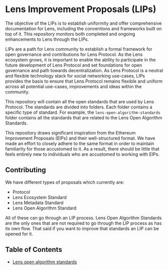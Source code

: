 # Lens Improvement Proposals (LIPs)

The objective of the LIPs is to establish uniformity and offer comprehensive documentation for Lens, including the conventions and frameworks built on top of it. This repository monitors both completed and ongoing enhancements to Lens through the LIPs.

LIPs are a path for Lens community to establish a formal framework for open governance and contributions for Lens Protocol. As the Lens ecosystem grows, it is important to enable the ability to participate in the future development of Lens Protocol and set foundations for open governance and path towards decentralization. As Lens Protocol is a neutral and flexible technology stack for social networking use-cases, LIPs provides the basis to ensure that Lens Protocol remains flexible and uniform across all potential use-cases, improvements and ideas within the community.

This repository will contain all the open standards that are used by Lens Protocol. The standards are divided into folders. Each folder contains a specific type of standard. For example, the `lens-open-algorithm-standards` folder contains all the standards that are related to the Lens Open Algorithm Standards.

This repository draws significant inspiration from the Ethereum Improvement Proposals (EIPs) and their well-structured format. We have made an effort to closely adhere to the same format in order to maintain familiarity for those accustomed to it. As a result, there should be little that feels entirely new to individuals who are accustomed to working with EIPs.

## Contributing

We have different types of proposals which currently are:

- Protocol
- Lens Ecosystem Standard
- Lens Metadata Standard
- Lens Open Algorithm Standard

All of these can go through an LIP process. Lens Open Algorithm Standards are the only ones that are not required to go through the LIP process as has its own flow. That said if you want to improve that standards an LIP can be opened for it.

## Table of Contents

- [Lens open algorithm standards](./lens-open-algorithm-standards/README.md)
